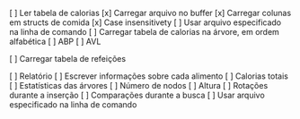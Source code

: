 [ ] Ler tabela de calorias
    [x] Carregar arquivo no buffer
    [x] Carregar colunas em structs de comida
    [x] Case insensitivety
    [ ] Usar arquivo especificado na linha de comando
    [ ] Carregar tabela de calorias na árvore, em ordem alfabética
        [ ] ABP
        [ ] AVL

[ ] Carregar tabela de refeições

[ ] Relatório
    [ ] Escrever informações sobre cada alimento
    [ ] Calorias totais
    [ ] Estatísticas das árvores
        [ ] Número de nodos
        [ ] Altura
        [ ] Rotações durante a inserção
        [ ] Comparações durante a busca
    [ ] Usar arquivo especificado na linha de comando